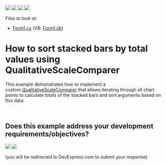 <!-- default badges list -->
![](https://img.shields.io/endpoint?url=https://codecentral.devexpress.com/api/v1/VersionRange/128575754/24.2.1%2B)
[![](https://img.shields.io/badge/Open_in_DevExpress_Support_Center-FF7200?style=flat-square&logo=DevExpress&logoColor=white)](https://supportcenter.devexpress.com/ticket/details/T585190)
[![](https://img.shields.io/badge/📖_How_to_use_DevExpress_Examples-e9f6fc?style=flat-square)](https://docs.devexpress.com/GeneralInformation/403183)
[![](https://img.shields.io/badge/💬_Leave_Feedback-feecdd?style=flat-square)](#does-this-example-address-your-development-requirementsobjectives)
<!-- default badges end -->
<!-- default file list -->
*Files to look at*:

* [Form1.cs](./CS/Form1.cs) (VB: [Form1.vb](./VB/Form1.vb))
<!-- default file list end -->
# How to sort stacked bars by total values using QualitativeScaleComparer


This example demonstrates how to implement a custom <a href="https://documentation.devexpress.com/CoreLibraries/DevExpress.XtraCharts.AxisBase.QualitativeScaleComparer.property">QualitativeScaleComparer</a> that allows iterating through all chart points to calculate totals of the stacked bars and sort arguments based on this data. 

<br/>


<!-- feedback -->
## Does this example address your development requirements/objectives?

[<img src="https://www.devexpress.com/support/examples/i/yes-button.svg"/>](https://www.devexpress.com/support/examples/survey.xml?utm_source=github&utm_campaign=how-to-sort-stacked-bars-by-total-values-using-qualitativescalecomparer-t585190&~~~was_helpful=yes) [<img src="https://www.devexpress.com/support/examples/i/no-button.svg"/>](https://www.devexpress.com/support/examples/survey.xml?utm_source=github&utm_campaign=how-to-sort-stacked-bars-by-total-values-using-qualitativescalecomparer-t585190&~~~was_helpful=no)

(you will be redirected to DevExpress.com to submit your response)
<!-- feedback end -->
